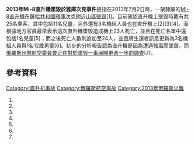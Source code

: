 **2013年Mi-8直升機墜毀於雅庫次克事件**是指在2013年7月2日時，一架隸屬的[Mi-8直升機在](../Page/Mi-8直升機.md "wikilink")[薩哈共和國](https://zh.wikipedia.org/wiki/薩哈共和國 "wikilink")[雅庫次克附近山區墜毀](https://zh.wikipedia.org/wiki/雅庫次克 "wikilink")\[1\]。目前確認直升機上墜毀時載有共25名乘客，其中包括11名兒童，另外還有3名機組人員也在直升機上\[2\]\[3\]\[4\]。而根據地方官員最早表示這次直升機墜毀造成機上23人死亡，並且在死亡名單中還包括1名兒童\[5\]；而之後死亡人數則追加至24人，並且將生還者訊息更新為3名機組人員與1名12歲男童\[6\]。初步的分析報告認為直升機是因為遭遇強風而墜毀，而[俄羅斯州際航空委員會正在對於墜毀一事展開更進一步的調查](https://zh.wikipedia.org/wiki/俄羅斯州際航空委員會 "wikilink")\[7\]。

## 參考資料

[Category:直升机事故](https://zh.wikipedia.org/wiki/Category:直升机事故 "wikilink")
[Category:俄羅斯航空事故](https://zh.wikipedia.org/wiki/Category:俄羅斯航空事故 "wikilink")
[Category:2013年俄羅斯災難](https://zh.wikipedia.org/wiki/Category:2013年俄羅斯災難 "wikilink")

1.
2.
3.
4.
5.
6.
7.